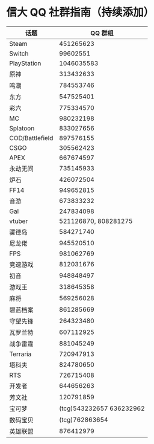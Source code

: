 # 信大 QQ 社群指南（持续添加）

| 话题            | QQ 群组                  |
| --------------- | ------------------------ |
| Steam           | 451265623                |
| Switch          | 99602551                 |
| PlayStation     | 1046035583               |
| 原神            | 313432633                |
| 鸣潮            | 784553746                |
| 东方            | 547525401                |
| 彩六            | 775334570                |
| MC              | 980232198                |
| Splatoon        | 833027656                |
| COD/Battlefield | 897576155                |
| CSGO            | 305562423                |
| APEX            | 667674597                |
| 永劫无间        | 735145933                |
| 炉石            | 426072504                |
| FF14            | 949652815                |
| 音游            | 673833232                |
| Gal             | 247834098                |
| vtuber          | 521126870, 808281275     |
| 骡德岛          | 584271740                |
| 尼龙佬          | 945520510                |
| FPS             | 981062769                |
| 竞速游戏        | 812031676                |
| 初音            | 948848497                |
| 游戏王          | 318645358                |
| 麻将            | 569256028                |
| 碧蓝档案        | 861285669                |
| 守望先锋        | 264323480                |
| 瓦罗兰特        | 607112925                |
| 战争雷霆        | 881045249                |
| Terraria        | 720947913                |
| 塔科夫          | 824780650                |
| RTS             | 726715408                |
| 开发者          | 644656263                |
| 芳文社          | 120791859                |
| 宝可梦          | (tcg)543232657 636232962 |
| 数码宝贝        | (tcg)762863654           |
| 英雄联盟        | 876412979                |
